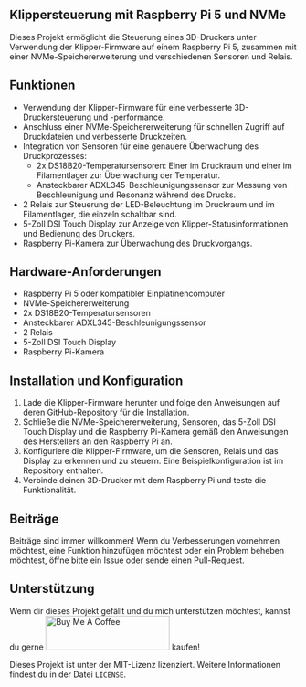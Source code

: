 ## Klippersteuerung mit Raspberry Pi 5 und NVMe

Dieses Projekt ermöglicht die Steuerung eines 3D-Druckers unter Verwendung der Klipper-Firmware auf einem Raspberry Pi 5, zusammen mit einer NVMe-Speichererweiterung und verschiedenen Sensoren und Relais.

## Funktionen

- Verwendung der Klipper-Firmware für eine verbesserte 3D-Druckersteuerung und -performance.
- Anschluss einer NVMe-Speichererweiterung für schnellen Zugriff auf Druckdateien und verbesserte Druckzeiten.
- Integration von Sensoren für eine genauere Überwachung des Druckprozesses:
  - 2x DS18B20-Temperatursensoren: Einer im Druckraum und einer im Filamentlager zur Überwachung der Temperatur.
  - Ansteckbarer ADXL345-Beschleunigungssensor zur Messung von Beschleunigung und Resonanz während des Drucks.
- 2 Relais zur Steuerung der LED-Beleuchtung im Druckraum und im Filamentlager, die einzeln schaltbar sind.
- 5-Zoll DSI Touch Display zur Anzeige von Klipper-Statusinformationen und Bedienung des Druckers.
- Raspberry Pi-Kamera zur Überwachung des Druckvorgangs.

## Hardware-Anforderungen

- Raspberry Pi 5 oder kompatibler Einplatinencomputer
- NVMe-Speichererweiterung
- 2x DS18B20-Temperatursensoren
- Ansteckbarer ADXL345-Beschleunigungssensor
- 2 Relais
- 5-Zoll DSI Touch Display
- Raspberry Pi-Kamera

## Installation und Konfiguration

1. Lade die Klipper-Firmware herunter und folge den Anweisungen auf deren GitHub-Repository für die Installation.
2. Schließe die NVMe-Speichererweiterung, Sensoren, das 5-Zoll DSI Touch Display und die Raspberry Pi-Kamera gemäß den Anweisungen des Herstellers an den Raspberry Pi an.
3. Konfiguriere die Klipper-Firmware, um die Sensoren, Relais und das Display zu erkennen und zu steuern. Eine Beispielkonfiguration ist im Repository enthalten.
4. Verbinde deinen 3D-Drucker mit dem Raspberry Pi und teste die Funktionalität.

## Beiträge

Beiträge sind immer willkommen! Wenn du Verbesserungen vornehmen möchtest, eine Funktion hinzufügen möchtest oder ein Problem beheben möchtest, öffne bitte ein Issue oder sende einen Pull-Request.

## Unterstützung

Wenn dir dieses Projekt gefällt und du mich unterstützen möchtest, kannst du gerne <a href="https://www.buymeacoffee.com/PerryDesign" target="_blank"><img src="https://cdn.buymeacoffee.com/buttons/v2/default-yellow.png" alt="Buy Me A Coffee" style="height: 60px !important;width: 217px !important;" ></a> kaufen!

Dieses Projekt ist unter der MIT-Lizenz lizenziert. Weitere Informationen findest du in der Datei `LICENSE`.
